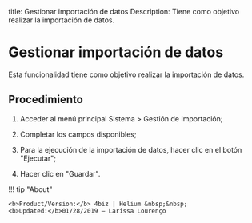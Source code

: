 title: Gestionar importación de datos
Description: Tiene como objetivo realizar la importación de datos.
# Gestionar importación de datos

Esta funcionalidad tiene como objetivo realizar la importación de datos.

Procedimiento
-------------

1.  Acceder al menú principal Sistema \> Gestión de Importación;

2.  Completar los campos disponibles;

3.  Para la ejecución de la importación de datos, hacer clic en el botón
    "Ejecutar";

4.  Hacer clic en "Guardar".

!!! tip "About"

    <b>Product/Version:</b> 4biz | Helium &nbsp;&nbsp;
    <b>Updated:</b>01/28/2019 – Larissa Lourenço
